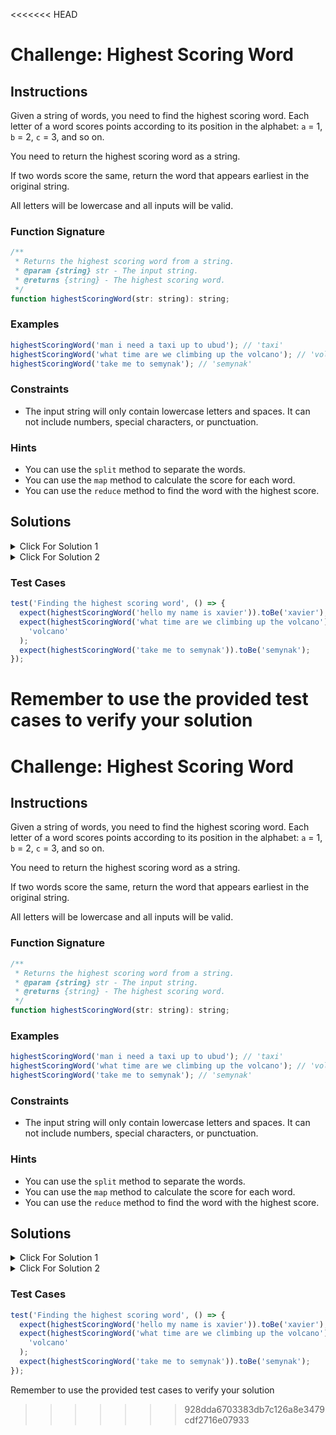 <<<<<<< HEAD
# Challenge: Highest Scoring Word

## Instructions

Given a string of words, you need to find the highest scoring word. Each letter of a word scores points according to its position in the alphabet: `a` = 1, `b` = 2, `c` = 3, and so on.

You need to return the highest scoring word as a string.

If two words score the same, return the word that appears earliest in the original string.

All letters will be lowercase and all inputs will be valid.

### Function Signature

```js
/**
 * Returns the highest scoring word from a string.
 * @param {string} str - The input string.
 * @returns {string} - The highest scoring word.
 */
function highestScoringWord(str: string): string;
```

### Examples

```js
highestScoringWord('man i need a taxi up to ubud'); // 'taxi'
highestScoringWord('what time are we climbing up the volcano'); // 'volcano'
highestScoringWord('take me to semynak'); // 'semynak'
```

### Constraints

- The input string will only contain lowercase letters and spaces. It can not include numbers, special characters, or punctuation.

### Hints

- You can use the `split` method to separate the words.
- You can use the `map` method to calculate the score for each word.
- You can use the `reduce` method to find the word with the highest score.

## Solutions

<details>
  <summary>Click For Solution 1</summary>

```js
function highestScoringWord(str) {
  const words = str.split(' ');

  const scores = words.map((word) => {
    let score = 0;
    for (const letter of word) {
      score += letter.charCodeAt(0) - 96;
    }
    return score;
  });

  let highestScore = 0;
  let highestIndex = 0;

  for (let i = 0; i < scores.length; i++) {
    if (scores[i] > highestScore) {
      highestScore = scores[i];
      highestIndex = i;
    }
  }

  return words[highestIndex];
}
```

## Explanation

- Split the input string into an array of words using the `split` method.
- Use the `map` method to calculate the score for each word. For each letter in a word, we get its character code using `charCodeAt(0)` and subtract 96 to get its position in the alphabet (e.g., `a` becomes 1, `b` becomes 2, and so on). We sum these positions to get the score for the word.
- Find the index of the word with the highest score using a loop. If the current score is greater than the highest score found so far, we update the `highestScore` and `highestIndex` variables.
- Return the word with the highest score using the `highestIndex`.

</details>

<details>
  <summary>Click For Solution 2</summary>

This solution looks a bit cleaner than the previous one, but it's not as efficient (difference is negligible). It uses the `reduce` method to calculate the score for each word, and the `Math.max` method to find the highest score.

```js
function highestScoringWord(str) {
  const words = str.split(' ');

  const scores = words.map((word) =>
    Array.from(word).reduce(
      (score, letter) => score + letter.charCodeAt(0) - 96,
      0
    )
  );

  const highestScore = Math.max(...scores);
  const highestIndex = scores.indexOf(highestScore);

  return words[highestIndex];
}
```

## Explanation

- Split the input string into an array of words using the `split` method.
- Use the `map` method to calculate the score for each word.
- Use the `reduce` method to sum the scores for each letter in a word. For each letter in a word, we get its character code using `charCodeAt(0)` and subtract 96 to get its position in the alphabet (e.g., `a` becomes 1, `b` becomes 2, and so on). We sum these positions to get the score for the word.
- Find the highest score using the `Math.max` method.
- Find the index of the word with the highest score using the `indexOf` method.
- Return the word with the highest score using the `highestIndex`.

</details>

### Test Cases

```js
test('Finding the highest scoring word', () => {
  expect(highestScoringWord('hello my name is xavier')).toBe('xavier');
  expect(highestScoringWord('what time are we climbing up the volcano')).toBe(
    'volcano'
  );
  expect(highestScoringWord('take me to semynak')).toBe('semynak');
});
```

Remember to use the provided test cases to verify your solution
=======
# Challenge: Highest Scoring Word

## Instructions

Given a string of words, you need to find the highest scoring word. Each letter of a word scores points according to its position in the alphabet: `a` = 1, `b` = 2, `c` = 3, and so on.

You need to return the highest scoring word as a string.

If two words score the same, return the word that appears earliest in the original string.

All letters will be lowercase and all inputs will be valid.

### Function Signature

```js
/**
 * Returns the highest scoring word from a string.
 * @param {string} str - The input string.
 * @returns {string} - The highest scoring word.
 */
function highestScoringWord(str: string): string;
```

### Examples

```js
highestScoringWord('man i need a taxi up to ubud'); // 'taxi'
highestScoringWord('what time are we climbing up the volcano'); // 'volcano'
highestScoringWord('take me to semynak'); // 'semynak'
```

### Constraints

- The input string will only contain lowercase letters and spaces. It can not include numbers, special characters, or punctuation.

### Hints

- You can use the `split` method to separate the words.
- You can use the `map` method to calculate the score for each word.
- You can use the `reduce` method to find the word with the highest score.

## Solutions

<details>
  <summary>Click For Solution 1</summary>

```js
function highestScoringWord(str) {
  const words = str.split(' ');

  const scores = words.map((word) => {
    let score = 0;
    for (const letter of word) {
      score += letter.charCodeAt(0) - 96;
    }
    return score;
  });

  let highestScore = 0;
  let highestIndex = 0;

  for (let i = 0; i < scores.length; i++) {
    if (scores[i] > highestScore) {
      highestScore = scores[i];
      highestIndex = i;
    }
  }

  return words[highestIndex];
}
```

## Explanation

- Split the input string into an array of words using the `split` method.
- Use the `map` method to calculate the score for each word. For each letter in a word, we get its character code using `charCodeAt(0)` and subtract 96 to get its position in the alphabet (e.g., `a` becomes 1, `b` becomes 2, and so on). We sum these positions to get the score for the word.
- Find the index of the word with the highest score using a loop. If the current score is greater than the highest score found so far, we update the `highestScore` and `highestIndex` variables.
- Return the word with the highest score using the `highestIndex`.

</details>

<details>
  <summary>Click For Solution 2</summary>

This solution looks a bit cleaner than the previous one, but it's not as efficient (difference is negligible). It uses the `reduce` method to calculate the score for each word, and the `Math.max` method to find the highest score.

```js
function highestScoringWord(str) {
  const words = str.split(' ');

  const scores = words.map((word) =>
    Array.from(word).reduce(
      (score, letter) => score + letter.charCodeAt(0) - 96,
      0
    )
  );

  const highestScore = Math.max(...scores);
  const highestIndex = scores.indexOf(highestScore);

  return words[highestIndex];
}
```

## Explanation

- Split the input string into an array of words using the `split` method.
- Use the `map` method to calculate the score for each word.
- Use the `reduce` method to sum the scores for each letter in a word. For each letter in a word, we get its character code using `charCodeAt(0)` and subtract 96 to get its position in the alphabet (e.g., `a` becomes 1, `b` becomes 2, and so on). We sum these positions to get the score for the word.
- Find the highest score using the `Math.max` method.
- Find the index of the word with the highest score using the `indexOf` method.
- Return the word with the highest score using the `highestIndex`.

</details>

### Test Cases

```js
test('Finding the highest scoring word', () => {
  expect(highestScoringWord('hello my name is xavier')).toBe('xavier');
  expect(highestScoringWord('what time are we climbing up the volcano')).toBe(
    'volcano'
  );
  expect(highestScoringWord('take me to semynak')).toBe('semynak');
});
```

Remember to use the provided test cases to verify your solution
>>>>>>> 928dda6703383db7c126a8e3479cdf2716e07933
